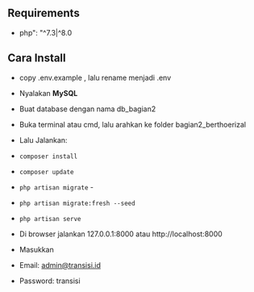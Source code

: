 ## Requirements
- php": "^7.3|^8.0

## Cara Install
- copy .env.example , lalu rename menjadi .env
- Nyalakan **MySQL**
- Buat database dengan nama db_bagian2
- Buka terminal atau cmd, lalu arahkan ke folder bagian2_berthoerizal
- Lalu Jalankan:
- `composer install` 
- `composer update` 
- `php artisan migrate` -
- `php artisan migrate:fresh --seed` 
- `php artisan serve` 

- Di browser jalankan 127.0.0.1:8000 atau http://localhost:8000
- Masukkan 
- Email: admin@transisi.id
- Password: transisi